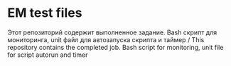 # EM test files
Этот репозиторий содержит выполненное задание. Bash скрипт для мониторинга, unit файл для автозапуска скрипта и таймер / This repository contains the completed job. Bash script for monitoring, unit file for script autorun and timer
